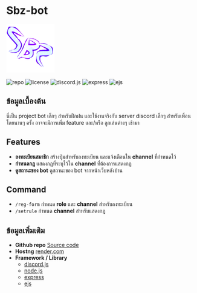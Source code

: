 # **Sbz-bot**

![logo](src/assets/icon.png)

![repo](https://img.shields.io/github/last-commit/noname-th/sbz-bot)
![license](https://img.shields.io/github/license/noname-th/sbz-bot)
![discord.js](https://img.shields.io/badge/discord.js-14.7.1-green)
![express](https://img.shields.io/badge/express-4.18.2-green)
![ejs](https://img.shields.io/badge/ejs-3.1.8-green)

## **ข้อมูลเบื้องต้น**

นี่เป็น project bot เล็กๆ สำหรับฝึกฝน และใช้งานจริงกับ server discord เล็กๆ สำหรับเพื่อน โดยนานๆ ครั้ง อาจจะมีการเพิ่ม feature และ/หรือ ลูกเล่นต่างๆ เช้ามา

## **Features**

- **ลงทะเบียนสมาชิก** สร้างปุ่มสำหรับลงทะเบียน และแจ้งเตือนใน **channel** ที่กําหนดไว้
- **กำหนดกฎ** แสดงกฎที่ระบุไว้ใน **channel** ที่ต้องการแสดงกฎ
- **ดูสถานะของ bot** ดูสถานะของ bot จากหน้าเว็บหลังบ้าน

## **Command**

- `/reg-form` กำหนด **role** และ **channel** สำหรับลงทะเบียน
- `/setrule` กำหนด **channel** สำหรับแสดงกฎ

## **ข้อมูลเพิ่มเติม**

- **Github repo** [Source code](https://github.com/noname-th/sbz-bot)
- **Hostng** [render.com](https://render.com)
- **Framework / Library**
  - [discord.js](https://discord.js.org/)
  - [node.js](https://nodejs.org/en/)
  - [express](https://expressjs.com/)
  - [ejs](https://ejs.co/)
